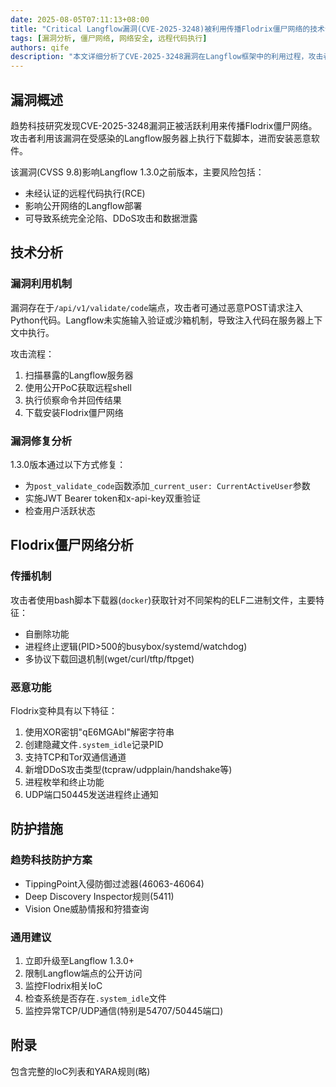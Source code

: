 ```yaml
---
date: 2025-08-05T07:11:13+08:00
title: "Critical Langflow漏洞(CVE-2025-3248)被利用传播Flodrix僵尸网络的技术分析"
tags: [漏洞分析, 僵尸网络, 网络安全, 远程代码执行]
authors: qife
description: "本文详细分析了CVE-2025-3248漏洞在Langflow框架中的利用过程，攻击者通过该漏洞部署Flodrix僵尸网络，实现系统完全控制、发起DDoS攻击并窃取敏感数据。文章包含漏洞技术细节、攻击链分析和防护建议。"
---
```


## 漏洞概述

趋势科技研究发现CVE-2025-3248漏洞正被活跃利用来传播Flodrix僵尸网络。攻击者利用该漏洞在受感染的Langflow服务器上执行下载脚本，进而安装恶意软件。

该漏洞(CVSS 9.8)影响Langflow 1.3.0之前版本，主要风险包括：
- 未经认证的远程代码执行(RCE)
- 影响公开网络的Langflow部署
- 可导致系统完全沦陷、DDoS攻击和数据泄露

## 技术分析

### 漏洞利用机制
漏洞存在于`/api/v1/validate/code`端点，攻击者可通过恶意POST请求注入Python代码。Langflow未实施输入验证或沙箱机制，导致注入代码在服务器上下文中执行。

攻击流程：
1. 扫描暴露的Langflow服务器
2. 使用公开PoC获取远程shell
3. 执行侦察命令并回传结果
4. 下载安装Flodrix僵尸网络

### 漏洞修复分析
1.3.0版本通过以下方式修复：
- 为`post_validate_code`函数添加`_current_user: CurrentActiveUser`参数
- 实施JWT Bearer token和x-api-key双重验证
- 检查用户活跃状态

## Flodrix僵尸网络分析

### 传播机制
攻击者使用bash脚本下载器(`docker`)获取针对不同架构的ELF二进制文件，主要特征：
- 自删除功能
- 进程终止逻辑(PID>500的busybox/systemd/watchdog)
- 多协议下载回退机制(wget/curl/tftp/ftpget)

### 恶意功能
Flodrix变种具有以下特征：
1. 使用XOR密钥"qE6MGAbI"解密字符串
2. 创建隐藏文件`.system_idle`记录PID
3. 支持TCP和Tor双通信通道
4. 新增DDoS攻击类型(tcpraw/udpplain/handshake等)
5. 进程枚举和终止功能
6. UDP端口50445发送进程终止通知

## 防护措施

### 趋势科技防护方案
- TippingPoint入侵防御过滤器(46063-46064)
- Deep Discovery Inspector规则(5411)
- Vision One威胁情报和狩猎查询

### 通用建议
1. 立即升级至Langflow 1.3.0+
2. 限制Langflow端点的公开访问
3. 监控Flodrix相关IoC
4. 检查系统是否存在`.system_idle`文件
5. 监控异常TCP/UDP通信(特别是54707/50445端口)

## 附录
包含完整的IoC列表和YARA规则(略)